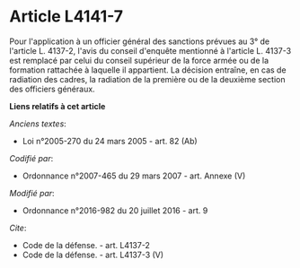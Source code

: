 # Article L4141-7

Pour l'application à un officier général des sanctions prévues au 3° de l'article L. 4137-2, l'avis du conseil d'enquête
mentionné à l'article L. 4137-3 est remplacé par celui du conseil supérieur de la force armée ou de la formation rattachée à
laquelle il appartient. La décision entraîne, en cas de radiation des cadres, la radiation de la première ou de la deuxième
section des officiers généraux.

**Liens relatifs à cet article**

_Anciens textes_:

  - Loi n°2005-270 du 24 mars 2005 - art. 82 (Ab)

_Codifié par_:

  - Ordonnance n°2007-465 du 29 mars 2007 - art. Annexe (V)

_Modifié par_:

  - Ordonnance n°2016-982 du 20 juillet 2016 - art. 9

_Cite_:

  - Code de la défense. - art. L4137-2
  - Code de la défense. - art. L4137-3 (V)

